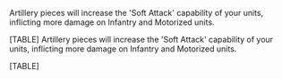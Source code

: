 Artillery pieces will increase the 'Soft Attack' capability of your
units, inflicting more damage on Infantry and Motorized units.

[TABLE]
Artillery pieces will increase the 'Soft Attack' capability of your
units, inflicting more damage on Infantry and Motorized units.

[TABLE]
